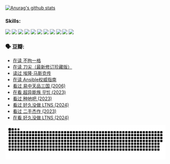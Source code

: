 
[![Anurag's github stats](https://github-readme-stats.vercel.app/api?username=w940853815)](https://github.com/anuraghazra/github-readme-stats)

### Skills:

<code><img height="32" src="https://cdn.jsdelivr.net/npm/simple-icons@v5/icons/python.svg"></code>
<code><img height="32" src="https://cdn.jsdelivr.net/npm/simple-icons@v5/icons/javascript.svg"></code>
<code><img height="32" src="https://cdn.jsdelivr.net/npm/simple-icons@v5/icons/django.svg"></code>
<code><img height="32" src="https://cdn.jsdelivr.net/npm/simple-icons@v5/icons/flask.svg"></code>
<code><img height="32" src="https://cdn.jsdelivr.net/npm/simple-icons@v5/icons/vuetify.svg"></code>
<code><img height="32" src="https://cdn.jsdelivr.net/npm/simple-icons@v5/icons/git.svg"></code>
<code><img height="32" src="https://cdn.jsdelivr.net/npm/simple-icons@v5/icons/docker.svg"></code>
<code><img height="32" src="https://cdn.jsdelivr.net/npm/simple-icons@v5/icons/postgresql.svg"></code>
<code><img height="32" src="https://cdn.jsdelivr.net/npm/simple-icons@v5/icons/elasticsearch.svg"></code>
<code><img height="32" src="https://cdn.jsdelivr.net/npm/simple-icons@v5/icons/macos.svg"></code>
<code><img height="32" src="https://cdn.jsdelivr.net/npm/simple-icons@v5/icons/linux.svg"></code>

### 🗣 豆瓣:

<!-- DOUBAN-ACTIVITIES:START -->
- [在读 不拘一格](https://www.douban.com/people/136069238/status/4541712161/?_i=10851003)
- [在读 刀尖（最新修订珍藏版）](https://www.douban.com/people/136069238/status/4541711339/?_i=10851003)
- [读过 埃隆·马斯克传](https://www.douban.com/people/136069238/status/4541710351/?_i=10851003)
- [在读 Ansible权威指南](https://www.douban.com/people/136069238/status/4539151450/?_i=10851003)
- [看过 易中天品三国‎ (2006)](https://www.douban.com/people/136069238/status/4529910812/?_i=10851003)
- [在看 超异能族 무빙‎ (2023)](https://www.douban.com/people/136069238/status/4527291077/?_i=10851003)
- [看过 种地吧‎ (2023)](https://www.douban.com/people/136069238/status/4527289637/?_i=10851003)
- [看过 好久没做 LTNS‎ (2024)](https://www.douban.com/people/136069238/status/4527289515/?_i=10851003)
- [看过 二手杰作‎ (2023)](https://www.douban.com/people/136069238/status/4522502716/?_i=10851003)
- [在看 好久没做 LTNS‎ (2024)](https://www.douban.com/people/136069238/status/4521969883/?_i=10851003)
<!-- DOUBAN-ACTIVITIES:END -->


![Snake animation](https://raw.githubusercontent.com/w940853815/w940853815/output/github-contribution-grid-snake.svg)

<!--
**w940853815/w940853815** is a ✨ _special_ ✨ repository because its `README.md` (this file) appears on your GitHub profile.

Here are some ideas to get you started:

- 🔭 I’m currently working on ...
- 🌱 I’m currently learning ...
- 👯 I’m looking to collaborate on ...
- 🤔 I’m looking for help with ...
- 💬 Ask me about ...
- 📫 How to reach me: ...
- 😄 Pronouns: ...
- ⚡ Fun fact: ...
-->
